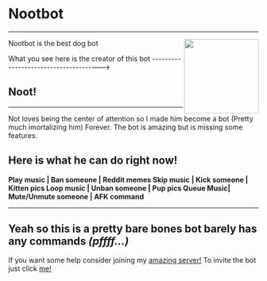 # Nootbot
---------------------
Nootbot is the best dog bot
<img align="right" src="https://pbs.twimg.com/media/Em1RteRWEAIkhlA?format=jpg&name=medium" height="150" width="150" border-radius="20px">

What you see here is the creator of this bot -------------------------------------->

## **Noot!**
-----
Not loves being the center of attention
so I made him become a bot (Pretty much imortalizing him)
Forever. The bot is amazing but is missing some features.

Here is what he can do right now!
------

**Play music | Ban someone         | Reddit memes
Skip music | Kick someone        | Kitten pics
Loop music | Unban someone       | Pup pics
Queue Music| Mute/Unmute someone | AFK command**

------

Yeah so this is a pretty bare bones bot barely has any commands *(pffff...)*
-----
If you want some help consider joining my [amazing server!](https://discord.gg/EKUKCMSMMw)
To invite the bot just click [me!](https://discord.com/api/oauth2/authorize?client_id=731371995979055136&permissions=8&scope=bot)
